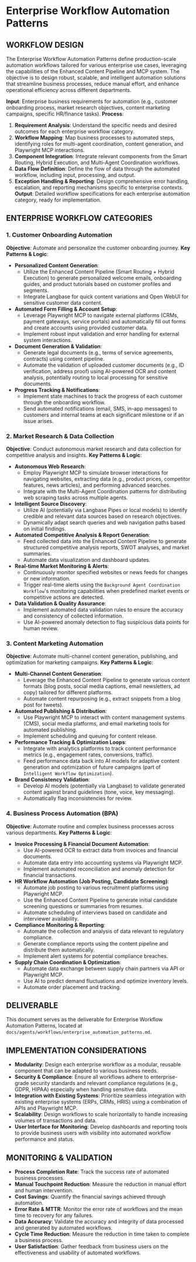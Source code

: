 # Enterprise Workflow Automation Patterns

## WORKFLOW DESIGN

The Enterprise Workflow Automation Patterns define production-scale automation workflows tailored for various enterprise use cases, leveraging the capabilities of the Enhanced Content Pipeline and MCP system. The objective is to design robust, scalable, and intelligent automation solutions that streamline business processes, reduce manual effort, and enhance operational efficiency across different departments.

**Input**: Enterprise business requirements for automation (e.g., customer onboarding process, market research objectives, content marketing campaigns, specific HR/finance tasks).
**Process**:
1.  **Requirement Analysis**: Understand the specific needs and desired outcomes for each enterprise workflow category.
2.  **Workflow Mapping**: Map business processes to automated steps, identifying roles for multi-agent coordination, content generation, and Playwright MCP interactions.
3.  **Component Integration**: Integrate relevant components from the Smart Routing, Hybrid Execution, and Multi-Agent Coordination workflows.
4.  **Data Flow Definition**: Define the flow of data through the automated workflow, including input, processing, and output.
5.  **Exception Handling & Reporting**: Design comprehensive error handling, escalation, and reporting mechanisms specific to enterprise contexts.
**Output**: Detailed workflow specifications for each enterprise automation category, ready for implementation.

## ENTERPRISE WORKFLOW CATEGORIES

### 1. Customer Onboarding Automation
**Objective**: Automate and personalize the customer onboarding journey.
**Key Patterns & Logic**: 
*   **Personalized Content Generation**: 
    *   Utilize the Enhanced Content Pipeline (Smart Routing + Hybrid Execution) to generate personalized welcome emails, onboarding guides, and product tutorials based on customer profiles and segments.
    *   Integrate Langbase for quick content variations and Open WebUI for sensitive customer data content.
*   **Automated Form Filling & Account Setup**: 
    *   Leverage Playwright MCP to navigate external platforms (CRMs, payment gateways, service portals) and automatically fill out forms and create accounts using provided customer data.
    *   Implement robust input validation and error handling for external system interactions.
*   **Document Generation & Validation**: 
    *   Generate legal documents (e.g., terms of service agreements, contracts) using content pipeline.
    *   Automate the validation of uploaded customer documents (e.g., ID verification, address proof) using AI-powered OCR and content analysis, potentially routing to local processing for sensitive documents.
*   **Progress Tracking & Notifications**: 
    *   Implement state machines to track the progress of each customer through the onboarding workflow.
    *   Send automated notifications (email, SMS, in-app messages) to customers and internal teams at each significant milestone or if an issue arises.

### 2. Market Research & Data Collection
**Objective**: Conduct autonomous market research and data collection for competitive analysis and insights.
**Key Patterns & Logic**: 
*   **Autonomous Web Research**: 
    *   Employ Playwright MCP to simulate browser interactions for navigating websites, extracting data (e.g., product prices, competitor features, news articles), and performing advanced searches.
    *   Integrate with the Multi-Agent Coordination patterns for distributing web scraping tasks across multiple agents.
*   **Intelligent Source Discovery**: 
    *   Utilize AI (potentially via Langbase Pipes or local models) to identify credible and relevant data sources based on research objectives.
    *   Dynamically adapt search queries and web navigation paths based on initial findings.
*   **Automated Competitive Analysis & Report Generation**: 
    *   Feed collected data into the Enhanced Content Pipeline to generate structured competitive analysis reports, SWOT analyses, and market summaries.
    *   Automate data visualization and dashboard updates.
*   **Real-time Market Monitoring & Alerts**: 
    *   Continuously monitor specified websites or news feeds for changes or new information.
    *   Trigger real-time alerts using the `Background Agent Coordination Workflow`'s monitoring capabilities when predefined market events or competitive actions are detected.
*   **Data Validation & Quality Assurance**: 
    *   Implement automated data validation rules to ensure the accuracy and consistency of collected information.
    *   Use AI-powered anomaly detection to flag suspicious data points for human review.

### 3. Content Marketing Automation
**Objective**: Automate multi-channel content generation, publishing, and optimization for marketing campaigns.
**Key Patterns & Logic**: 
*   **Multi-Channel Content Generation**: 
    *   Leverage the Enhanced Content Pipeline to generate various content formats (blog posts, social media captions, email newsletters, ad copy) tailored for different platforms.
    *   Automate content repurposing (e.g., extract snippets from a blog post for tweets).
*   **Automated Publishing & Distribution**: 
    *   Use Playwright MCP to interact with content management systems (CMS), social media platforms, and email marketing tools for automated publishing.
    *   Implement scheduling and queuing for content release.
*   **Performance Tracking & Optimization Loops**: 
    *   Integrate with analytics platforms to track content performance metrics (e.g., engagement rates, conversions, traffic).
    *   Feed performance data back into AI models for adaptive content generation and optimization of future campaigns (part of `Intelligent Workflow Optimization`).
*   **Brand Consistency Validation**: 
    *   Develop AI models (potentially via Langbase) to validate generated content against brand guidelines (tone, voice, key messaging).
    *   Automatically flag inconsistencies for review.

### 4. Business Process Automation (BPA)
**Objective**: Automate routine and complex business processes across various departments.
**Key Patterns & Logic**: 
*   **Invoice Processing & Financial Document Automation**: 
    *   Use AI-powered OCR to extract data from invoices and financial documents.
    *   Automate data entry into accounting systems via Playwright MCP.
    *   Implement automated reconciliation and anomaly detection for financial transactions.
*   **HR Workflow Automation (Job Posting, Candidate Screening)**:
    *   Automate job posting to various recruitment platforms using Playwright MCP.
    *   Use the Enhanced Content Pipeline to generate initial candidate screening questions or summaries from resumes.
    *   Automate scheduling of interviews based on candidate and interviewer availability.
*   **Compliance Monitoring & Reporting**: 
    *   Automate the collection and analysis of data relevant to regulatory compliance.
    *   Generate compliance reports using the content pipeline and distribute them automatically.
    *   Implement alert systems for potential compliance breaches.
*   **Supply Chain Coordination & Optimization**: 
    *   Automate data exchange between supply chain partners via API or Playwright MCP.
    *   Use AI to predict demand fluctuations and optimize inventory levels.
    *   Automate order placement and tracking.

## DELIVERABLE

This document serves as the deliverable for Enterprise Workflow Automation Patterns, located at `docs/agents/workflows/enterprise_automation_patterns.md`.

## IMPLEMENTATION CONSIDERATIONS

*   **Modularity**: Design each enterprise workflow as a modular, reusable component that can be adapted to various business needs.
*   **Security & Compliance**: Ensure all workflows adhere to enterprise-grade security standards and relevant compliance regulations (e.g., GDPR, HIPAA) especially when handling sensitive data.
*   **Integration with Existing Systems**: Prioritize seamless integration with existing enterprise systems (ERPs, CRMs, HRIS) using a combination of APIs and Playwright MCP.
*   **Scalability**: Design workflows to scale horizontally to handle increasing volumes of transactions and data.
*   **User Interface for Monitoring**: Develop dashboards and reporting tools to provide business users with visibility into automated workflow performance and status.

## MONITORING & VALIDATION

*   **Process Completion Rate**: Track the success rate of automated business processes.
*   **Manual Touchpoint Reduction**: Measure the reduction in manual effort and human intervention.
*   **Cost Savings**: Quantify the financial savings achieved through automation.
*   **Error Rate & MTTR**: Monitor the error rate of workflows and the mean time to recovery for any failures.
*   **Data Accuracy**: Validate the accuracy and integrity of data processed and generated by automated workflows.
*   **Cycle Time Reduction**: Measure the reduction in time taken to complete a business process.
*   **User Satisfaction**: Gather feedback from business users on the effectiveness and usability of automated workflows.